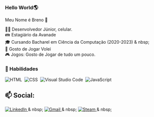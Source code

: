 ###  Hello World🌎
Meu Nome é Breno 👋



👨‍💻 Desenvolvedor Júnior, celular. </br>
👪 Estagiário da Avanade </br>
🎓 Cursando Bacharel em Ciência da Computação (2020-2023) & nbsp; </br>
🏐 Gosto de Jogar Volei </br>
🎮 Jogos: Gosto de Jogar de tudo um pouco. </br>




###  🚀 Habilidades
![HTML](https://img.shields.io/badge/-HTML-05122A?style=flat&logo=HTML5)&nbsp;
![CSS](https://img.shields.io/badge/-CSS-05122A?style=flat&logo=CSS3&logoColor=1572B6)&nbsp;
![Visual Studio Code](https://img.shields.io/badge/-Visual%20Studio%20Code-05122A?style=flat&logo=visual-studio-code&logoColor=007ACC)&nbsp;
![JavaScript](https://img.shields.io/badge/-JavaScript-05122A?style=flat&logo=javascript)&nbsp;







##  📫 Social:

<a href="https://www.linkedin.com/in/breno-da-silva-oliveira-aa7061216/"> <img alt = "LinkedIn" src = "https://img.shields.io/badge /linkedin%20-%230077B5.svg &style=flat&logo=linkedin&logoColor=white "/> </a> & nbsp;
<a href="mailto:brenooliveir49@gmail.com"> <img alt = "Gmail" src = "https://img.shields.io/badge/Gmail-D14836?style=flat&logo=gmail&logoColor=white" /> </a> & nbsp;
<a href="https://steamcommunity.com/id/BrenoOliveir49"> <img alt = "Steam" src = "https://cdn.icon-icons.com/icons2/2248/PNG/32/steam_icon_135152. png "/> </a> & nbsp;
